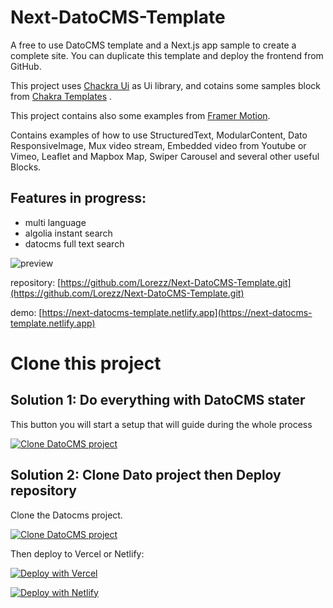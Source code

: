 # Next-DatoCMS-Template

A free to use DatoCMS template and a Next.js app sample to create a complete site. You can duplicate this template and deploy the frontend from GitHub.

This project uses [Chackra Ui](https://chakra-ui.com/) as Ui library, and cotains some samples block from [Chakra Templates](https://chakra-templates.dev/) .

This project contains also some examples from [Framer Motion](https://www.framer.com/docs/examples/).

Contains examples of how to use StructuredText, ModularContent, Dato ResponsiveImage, Mux video stream, Embedded video from Youtube or Vimeo, Leaflet and Mapbox Map, Swiper Carousel and several other useful Blocks.

## Features in progress:

- multi language
- algolia instant search
- datocms full text search

![preview](https://www.datocms-assets.com/47575/1625869520-screenshot-2021-07-10-at-00-24-19.png)

repository: [https://github.com/Lorezz/Next-DatoCMS-Template.git](https://github.com/Lorezz/Next-DatoCMS-Template.git)

demo: [https://next-datocms-template.netlify.app](https://next-datocms-template.netlify.app)

# Clone this project

## Solution 1: Do everything with DatoCMS stater

This button you will start a setup that will guide during the whole process

[![Clone DatoCMS project](https://dashboard.datocms.com/deploy/button.svg)](https://dashboard.datocms.com/deploy?repo=git@github.com:Lorezz/chackra_next_template.git)

## Solution 2: Clone Dato project then Deploy repository

Clone the Datocms project.

[![Clone DatoCMS project](https://dashboard.datocms.com/clone/button.svg)](https://dashboard.datocms.com/clone?projectId=47575&name=Next-DatoCMS-Template)

Then deploy to Vercel or Netlify:

[![Deploy with Vercel](https://vercel.com/button)](https://vercel.com/new/git/external?repository-url=https%3A%2F%2Fgithub.com%2FLorezz%2FNext-DatoCMS-Template.git&env=NEXT_PUBLIC_DATO_KEY,SITE_URL&project-name=my-next-datocms-site&repository-name=my-next-datocms-site&demo-title=Next-DatoCMS-Template&demo-description=A%20free%20DatoCMS%20model%20with%20frontend%20code%20blocks%20to%20create%20a%20complete%20site.%20You%20can%20duplicate%20this%20template%20and%20deploy%20the%20frontend%20from%20GitHub.&demo-url=https%3A%2F%2Fnext-datocms-template.netlify.app&demo-image=https%3A%2F%2Fwww.datocms-assets.com%2F47575%2F1625869520-screenshot-2021-07-10-at-00-24-19.png)

[![Deploy with Netlify](https://www.netlify.com/img/deploy/button.svg)](https://app.netlify.com/start/deploy?repository=https://github.com/Lorezz/Next-DatoCMS-Template.git#NEXT_PUBLIC_DATO_KEY=YOU-DATOCMS-KEY&SITE_URL=YOUR-NETLIFY-URL)
